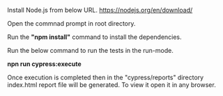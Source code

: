 Install Node.js from below URL.
https://nodejs.org/en/download/

Open the commnad prompt in root directory.

Run the **"npm install"** command to install the dependencies.

Run the below command to run the tests in the run-mode.

**npn run cypress:execute**

Once execution is completed then in the "cypress/reports" directory index.html report file will be generated. To view it open it in any browser.

